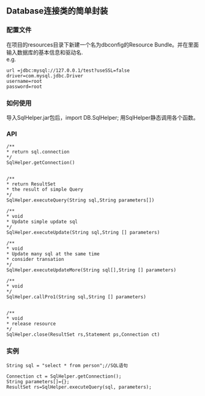 ## Database连接类的简单封装

### 配置文件
在项目的resources目录下新建一个名为dbconfig的Resource Bundle。并在里面输入数据库的基本信息和驱动名.  
e.g.  

    url =jdbc:mysql://127.0.0.1/test?useSSL=false
    driver=com.mysql.jdbc.Driver
	username=root
	password=root 

### 如何使用
导入SqlHelper.jar包后，import DB.SqlHelper; 用SqlHelper静态调用各个函数。

### API

    /**
    * return sql.connection
    */
    SqlHelper.getConnection()
  
  
	/**
    * return ResultSet
    * the result of simple Query 
    */
    SqlHelper.executeQuery(String sql,String parameters[])
    
    /**
    * void
    * Update simple update sql
    */
    SqlHelper.executeUpdate(String sql,String [] parameters)
    
    /**
    * void
    * Update many sql at the same time
    * consider transation
    */
    SqlHelper.executeUpdateMore(String sql[],String [] parameters)
    
    /**
    * void
    */
    SqlHelper.callPro1(String sql,String [] parameters)
    
    
	/**
    * void
    * release resource
    */
    SqlHelper.close(ResultSet rs,Statement ps,Connection ct)
    
### 实例
    
    String sql = "select * from person";//SQL语句

    Connection ct = SqlHelper.getConnection();
    String parameters[]={};
    ResultSet rs=SqlHelper.executeQuery(sql, parameters);    
